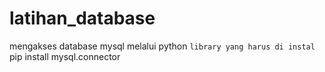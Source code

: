 # latihan_database
mengakses database mysql melalui python
``library yang harus di instal``
pip install mysql.connector
